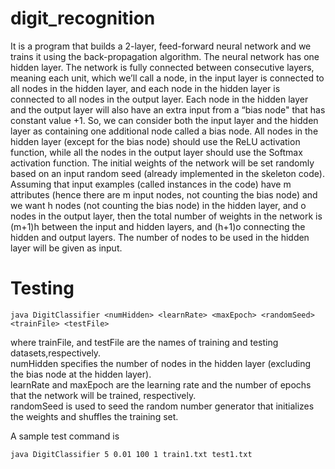 # digit_recognition
It is a program that builds a 2-layer, feed-forward neural network and we trains it using the back-propagation algorithm.
The neural network has one hidden layer. The network is fully
connected between consecutive layers, meaning each unit, which we’ll call a node, in the input
layer is connected to all nodes in the hidden layer, and each node in the hidden layer is connected
to all nodes in the output layer. Each node in the hidden layer and the output layer will also have
an extra input from a “bias node" that has constant value +1. So, we can consider both the input
layer and the hidden layer as containing one additional node called a bias node. All nodes in the
hidden layer (except for the bias node) should use the ReLU activation function, while all the
nodes in the output layer should use the Softmax activation function. The initial weights of the
network will be set randomly based on an input random seed (already implemented in the skeleton
code). Assuming that input examples (called instances in the code) have m attributes (hence
there are m input nodes, not counting the bias node) and we want h nodes (not counting the bias
node) in the hidden layer, and o nodes in the output layer, then the total number of weights in the
network is (m+1)h between the input and hidden layers, and (h+1)o connecting the hidden and
output layers. The number of nodes to be used in the hidden layer will be given as input.    
# Testing 
```
java DigitClassifier <numHidden> <learnRate> <maxEpoch> <randomSeed><trainFile> <testFile>
```
where trainFile, and testFile are the names of training and testing datasets,respectively. <br/>
numHidden specifies the number of nodes in the hidden layer (excluding the bias node at the hidden layer). <br/>
learnRate and maxEpoch are the learning rate and the number of epochs that the network will be trained, respectively.<br/>
randomSeed is used to seed the random number generator that initializes the weights and shuffles the training set.<br/>

A sample test command is <br/>
```
java DigitClassifier 5 0.01 100 1 train1.txt test1.txt
```
